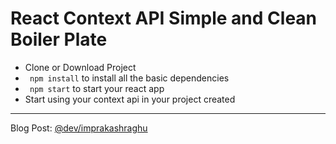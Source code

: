 # React Context API Simple and Clean Boiler Plate
- Clone or Download Project
- ``` npm install``` to install all the basic dependencies
- ``` npm start``` to start your react app
- Start using your context api in your project created

---

Blog Post: [@dev/imprakashraghu](https://dev.to/imprakashraghu/react-context-api-simple-setup-11mm)